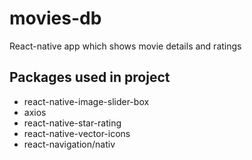 # movies-db
React-native app which shows movie details and ratings

## Packages used in project 

- react-native-image-slider-box
- axios
- react-native-star-rating
- react-native-vector-icons
- react-navigation/nativ

